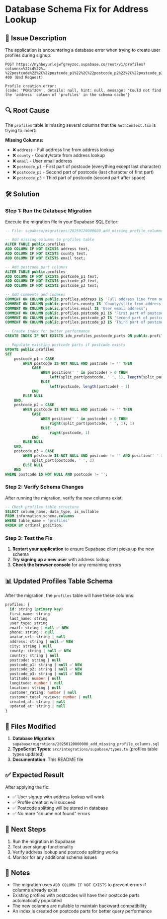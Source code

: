# Database Schema Fix for Address Lookup

## 🚨 **Issue Description**

The application is encountering a database error when trying to create user profiles during signup:

```
POST https://nyhbeyurlejwfgreyzoc.supabase.co/rest/v1/profiles?columns=%22id%22%…%22postcode%22%2C%22postcode_p1%22%2C%22postcode_p2%22%2C%22postcode_p3%22 400 (Bad Request)

Profile creation error: 
{code: 'PGRST204', details: null, hint: null, message: "Could not find the 'address' column of 'profiles' in the schema cache"}
```

## 🔍 **Root Cause**

The `profiles` table is missing several columns that the `AuthContext.tsx` is trying to insert:

**Missing Columns:**
- ❌ `address` - Full address line from address lookup
- ❌ `county` - County/state from address lookup  
- ❌ `email` - User email address
- ❌ `postcode_p1` - First part of postcode (everything except last character)
- ❌ `postcode_p2` - Second part of postcode (last character of first part)
- ❌ `postcode_p3` - Third part of postcode (second part after space)

## 🛠️ **Solution**

### **Step 1: Run the Database Migration**

Execute the migration file in your Supabase SQL Editor:

```sql
-- File: supabase/migrations/20250120000000_add_missing_profile_columns.sql

-- Add missing columns to profiles table
ALTER TABLE public.profiles
ADD COLUMN IF NOT EXISTS address text,
ADD COLUMN IF NOT EXISTS county text,
ADD COLUMN IF NOT EXISTS email text;

-- Add postcode part columns
ALTER TABLE public.profiles
ADD COLUMN IF NOT EXISTS postcode_p1 text,
ADD COLUMN IF NOT EXISTS postcode_p2 text,
ADD COLUMN IF NOT EXISTS postcode_p3 text;

-- Add comments and indexes
COMMENT ON COLUMN public.profiles.address IS 'Full address line from address lookup';
COMMENT ON COLUMN public.profiles.county IS 'County/state from address lookup';
COMMENT ON COLUMN public.profiles.email IS 'User email address';
COMMENT ON COLUMN public.profiles.postcode_p1 IS 'First part of postcode (everything except last character)';
COMMENT ON COLUMN public.profiles.postcode_p2 IS 'Second part of postcode (last character of first part)';
COMMENT ON COLUMN public.profiles.postcode_p3 IS 'Third part of postcode (second part after space)';

-- Create index for better performance
CREATE INDEX IF NOT EXISTS idx_profiles_postcode_parts ON public.profiles(postcode_p1, postcode_p2, postcode_p3);

-- Populate existing postcode parts if postcode exists
UPDATE public.profiles
SET
    postcode_p1 = CASE
        WHEN postcode IS NOT NULL AND postcode != '' THEN
            CASE
                WHEN position(' ' in postcode) > 0 THEN
                    left(split_part(postcode, ' ', 1), length(split_part(postcode, ' ', 1)) - 1)
                ELSE
                    left(postcode, length(postcode) - 1)
            END
        ELSE NULL
    END,
    postcode_p2 = CASE
        WHEN postcode IS NOT NULL AND postcode != '' THEN
            CASE
                WHEN position(' ' in postcode) > 0 THEN
                    right(split_part(postcode, ' ', 1), 1)
                ELSE
                    right(postcode, 1)
            END
        ELSE NULL
    END,
    postcode_p3 = CASE
        WHEN postcode IS NOT NULL AND postcode != '' AND position(' ' in postcode) > 0 THEN
            split_part(postcode, ' ', 2)
        ELSE NULL
    END
WHERE postcode IS NOT NULL AND postcode != '';
```

### **Step 2: Verify Schema Changes**

After running the migration, verify the new columns exist:

```sql
-- Check profiles table structure
SELECT column_name, data_type, is_nullable 
FROM information_schema.columns 
WHERE table_name = 'profiles' 
ORDER BY ordinal_position;
```

### **Step 3: Test the Fix**

1. **Restart your application** to ensure Supabase client picks up the new schema
2. **Try signing up a new user** with address lookup
3. **Check the browser console** for any remaining errors

## 📊 **Updated Profiles Table Schema**

After the migration, the `profiles` table will have these columns:

```sql
profiles: {
  id: string (primary key)
  first_name: string
  last_name: string
  user_type: string
  email: string | null ✅ NEW
  phone: string | null
  avatar_url: string | null
  address: string | null ✅ NEW
  city: string | null
  county: string | null ✅ NEW
  country: string | null
  postcode: string | null
  postcode_p1: string | null ✅ NEW
  postcode_p2: string | null ✅ NEW
  postcode_p3: string | null ✅ NEW
  latitude: number | null
  longitude: number | null
  location: string | null
  customer_rating: number | null
  customer_total_reviews: number | null
  created_at: string | null
  updated_at: string | null
}
```

## 🔧 **Files Modified**

1. **Database Migration**: `supabase/migrations/20250120000000_add_missing_profile_columns.sql`
2. **TypeScript Types**: `src/integrations/supabase/types.ts` (profiles table types updated)
3. **Documentation**: This README file

## ✅ **Expected Result**

After applying the fix:
- ✅ User signup with address lookup will work
- ✅ Profile creation will succeed
- ✅ Postcode splitting will be stored in database
- ✅ No more "column not found" errors

## 🚀 **Next Steps**

1. Run the migration in Supabase
2. Test user signup functionality
3. Verify address lookup and postcode splitting works
4. Monitor for any additional schema issues

## 📝 **Notes**

- The migration uses `ADD COLUMN IF NOT EXISTS` to prevent errors if columns already exist
- Existing profiles with postcodes will have their postcode parts automatically populated
- The new columns are nullable to maintain backward compatibility
- An index is created on postcode parts for better query performance
